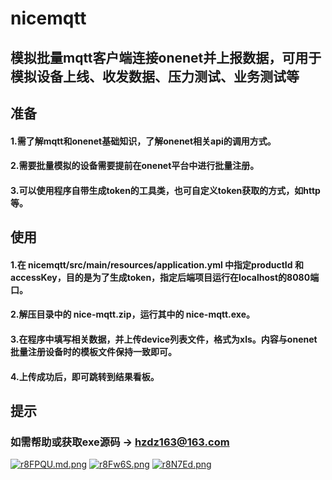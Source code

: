 # nicemqtt
## 模拟批量mqtt客户端连接onenet并上报数据，可用于模拟设备上线、收发数据、压力测试、业务测试等
## 准备
#### 1.需了解mqtt和onenet基础知识，了解onenet相关api的调用方式。
#### 2.需要批量模拟的设备需要提前在onenet平台中进行批量注册。
#### 3.可以使用程序自带生成token的工具类，也可自定义token获取的方式，如http等。
## 使用
####  1.在 nicemqtt/src/main/resources/application.yml 中指定productId 和 accessKey，目的是为了生成token，指定后端项目运行在localhost的8080端口。
####  2.解压目录中的 nice-mqtt.zip，运行其中的 nice-mqtt.exe。
####  3.在程序中填写相关数据，并上传device列表文件，格式为xls。内容与onenet批量注册设备时的模板文件保持一致即可。
####  4.上传成功后，即可跳转到结果看板。
## 提示
### 如需帮助或获取exe源码 -> hzdz163@163.com
[![r8FPQU.md.png](https://s3.ax1x.com/2020/12/17/r8FPQU.md.png)](https://imgchr.com/i/r8FPQU)
[![r8Fw6S.png](https://s3.ax1x.com/2020/12/17/r8Fw6S.png)](https://imgchr.com/i/r8Fw6S)
[![r8N7Ed.png](https://s3.ax1x.com/2020/12/17/r8N7Ed.png)](https://imgchr.com/i/r8N7Ed)
